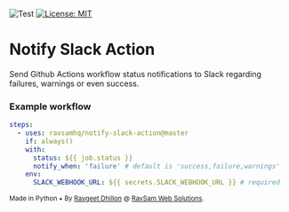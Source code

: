 ![Test](https://github.com/ravsamhq/notify-slack-action/workflows/Test/badge.svg)
[![License: MIT](https://img.shields.io/badge/License-MIT-yellow.svg)](https://opensource.org/licenses/MIT)

# Notify Slack Action

Send Github Actions workflow status notifications to Slack regarding failures, warnings or even success.

### Example workflow

```yaml
steps:
  - uses: ravsamhq/notify-slack-action@master
    if: always()
    with:
      status: ${{ job.status }}
      notify_when: 'failure' # default is 'success,failure,warnings'
    env:
      SLACK_WEBHOOK_URL: ${{ secrets.SLACK_WEBHOOK_URL }} # required
```

<sub>Made in Python &bull; By [Ravgeet Dhillon](https://github.com/ravgeetdhillon) @ [RavSam Web Solutions](https://www.ravsam.in).</sub>
